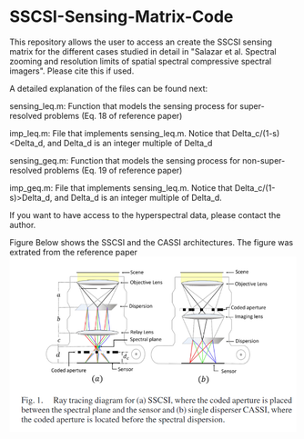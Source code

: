 # SSCSI-Sensing-Matrix-Code

This repository allows the user to access an create the SSCSI sensing matrix for the different cases studied in detail in "Salazar et al. Spectral zooming and resolution limits of spatial spectral compressive spectral imagers". Please cite this if used.

A detailed explanation of the files can be found next:

sensing_leq.m: Function that models the sensing process for super-resolved problems (Eq. 18 of reference paper)

imp_leq.m: File that implements sensing_leq.m. Notice that Delta_c/(1-s)<Delta_d, and Delta_d is an integer multiple of Delta_d

sensing_geq.m: Function that models the sensing process for non-super-resolved problems (Eq. 19 of reference paper)

imp_geq.m: File that implements sensing_leq.m. Notice that Delta_c/(1-s)>Delta_d, and Delta_d is an integer multiple of Delta_d.

If you want to have access to the hyperspectral data, please contact the author.


Figure Below shows the SSCSI and the CASSI architectures. The figure was extrated from the reference paper
![Alt text](https://github.com/Edgar-Noita/SSCSI-Sensing-Matrix-Code/blob/main/git_1.png "Title")



